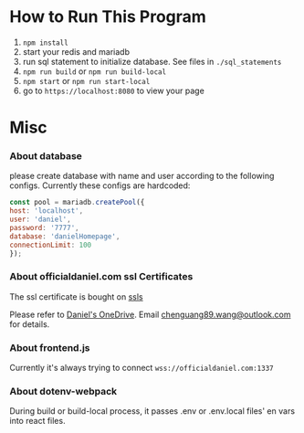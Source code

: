 # How to Run This Program

1. `npm install`
2. start your redis and mariadb
3. run sql statement to initialize database. See files in `./sql_statements`
4. `npm run build` or `npm run build-local`
5. `npm start` or `npm run start-local`
6. go to `https://localhost:8080` to view your page


# Misc

### About database

please create database with name and user according to the following configs. Currently these configs are hardcoded:

```javascript
const pool = mariadb.createPool({
host: 'localhost',
user: 'daniel',
password: '7777',
database: 'danielHomepage',
connectionLimit: 100
});
```

### About officialdaniel.com ssl Certificates

The ssl certificate is bought on [ssls](https://www.ssls.com/)

Please refer to [Daniel's OneDrive](https://onedrive.live.com/?id=3418FCE41D5324F5%214827&cid=3418FCE41D5324F5). Email chenguang89.wang@outlook.com for details.

### About frontend.js

Currently it's always trying to connect `wss://officialdaniel.com:1337`

### About dotenv-webpack

During build or build-local process, it passes .env or .env.local files' en vars into react files.